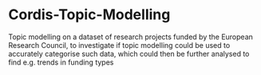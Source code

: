 # Cordis-Topic-Modelling
Topic modelling on a dataset of research projects funded by the European Research Council, to investigate if topic modelling could be used to accurately categorise such data, which could then be further analysed to find e.g. trends in funding types

